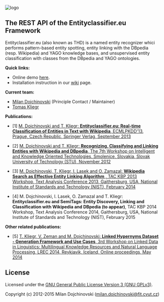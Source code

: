 ![logo](https://docs.google.com/drawings/d/1pSLyXRntuzlYuuBHwoUJwP8Zqcu9NgsQtuqT-hdbrlA/pub?w=611&amp;h=100)

The REST API of the Entityclassifier.eu Framework
---------------------------------------------

Entityclassifier.eu (also known as THD) is a named entity recognizer whici performs pattern-based entity spotting, entity linking with the DBpedia (resp. Wikipedia) and YAGO knowledge bases, and unsupervised entity classification with classes from the DBpedia and YAGO ontologies.

**Quick links:**

- Online demo [here](http://entityclassifier.eu/thd/).
- Installation instruction in our [wiki](https://github.com/entityclassifier-eu/entityclassifier-rest/wiki) page.

**Current team:**

- [Milan Dojchinovski](mailto:milan.dojchinovski@fit.cvut.cz) (Principle Contact / Maintainer)
- [Tomas Kliegr](mailto:tomas.kliegr@vse.cz)

**Publications:**

* [1] [M. Dojchinovski and T. Kliegr: **Entityclassifier.eu: Real-time Classification of Entities in Text with Wikipedia**, ECMLPKDD'13, Prague, Czech Republic, Springer Verlag, September 2013](http://www.dojchinovski.mk/public/data/ECMLPKDD2013-DojchinovskiK.pdf)

* [2] [M. Dojchinovski and T. Kliegr: **Recognizing, Classifying and Linking Entities with Wikipedia and DBpedia**, The 7th Workshop on Intelligent and Knowledge Oriented Technologies, Smolenice, Slovakia, Slovak University of Technology (STU), November 2012](http://www.dojchinovski.mk/public/data/ECMLPKDD2013-DojchinovskiK.pdf)

* [3] [M. Dojchinovski, T. Kliegr, I. Lasek and O. Zamazal: **Wikipedia Search as Effective Entity Linking Algorithm** , TAC KBP 2013 Workshop, Text Analysis Conference 2013, Gaithersburg, USA, National Institute of Standards and Technology (NIST), February 2014](http://www.dojchinovski.mk/public/data/TAC2013-DojchinovskiKLZ.pdf)

* [4] M. Dojchinovski, I. Lasek, O. Zamazal and T. Kliegr: **Entityclassifier.eu and SemiTags: Entity Discovery, Linking and Classification with Wikipedia and DBpedia (to appear)**, TAC KBP 2014 Workshop, Text Analysis Conference 2014, Gaithersburg, USA, National Institute of Standards and Technology (NIST), February 2015

**Other related publications:**

* [5] [T. Kliegr, V. Zeman and M. Dojchinovski: **Linked Hypernyms Dataset - Generation Framework and Use Cases**, 3rd Workshop on Linked Data in Linguistics: Multilingual Knowledge Resources and Natural Language Processing, LREC 2014, Reykjavik, Iceland, Online proceedings, May 2014](http://www.dojchinovski.mk/public/data/LDL2014-KliegrZD.pdf)


License
------

Licensed under the [GNU General Public License Version 3 (GNU GPLv3)](http://www.gnu.org/licenses/gpl.html).

Copyright (c) 2012-2015 Milan Dojchinovski (<milan.dojchinovski@fit.cvut.cz>)
